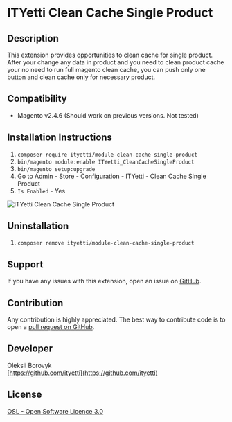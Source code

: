 ITYetti Clean Cache Single Product
=====================

Description
-----------
This extension provides opportunities to clean cache for single product. After your change any data in product and you need to clean product cache your no need to run full magento clean cache, you can push only one button and clean cache only for necessary product.

Compatibility
-------------
- Magento v2.4.6 (Should work on previous versions. Not tested)

Installation Instructions
-------------------------
1. `composer require ityetti/module-clean-cache-single-product`
3. `bin/magento module:enable ITYetti_CleanCacheSingleProduct`
4. `bin/magento setup:upgrade`
5. Go to Admin - Store - Configuration - ITYetti - Clean Cache Single Product
6. `Is Enabled` - Yes

![ITYetti Clean Cache Single Product](https://github.com/ityetti/clean-cache-single-product/blob/main/clean-cache-single-product.png?raw=true)

Uninstallation
--------------
1. `composer remove ityetti/module-clean-cache-single-product`

Support
-------
If you have any issues with this extension, open an issue on [GitHub](https://github.com/ityetti/clean-cache-single-product/issues).

Contribution
------------
Any contribution is highly appreciated. The best way to contribute code is to open a [pull request on GitHub](https://github.com/ityetti/clean-cache-single-product/pulls).

Developer
---------
Oleksii Borovyk  
[https://github.com/ityetti](https://github.com/ityetti)

License
-------
[OSL - Open Software Licence 3.0](http://opensource.org/licenses/osl-3.0.php)
